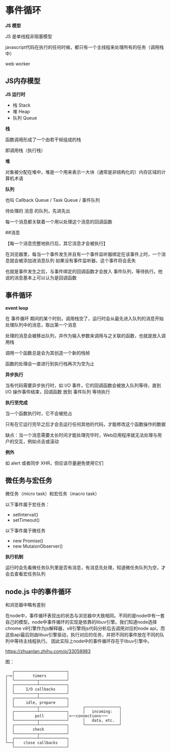 # 事件循环


**JS 模型**

JS 是单线程非阻塞模型

javascript代码在执行的任何时候，都只有一个主线程来处理所有的任务（调用栈中）


web worker


## JS内存模型

**JS 运行时**

- 栈 Stack
- 堆 Heap
- 队列 Queue


**栈**

函数调用形成了一个由若干帧组成的栈

即调用栈（执行栈）

**堆**

对象被分配在堆中，堆是一个用来表示一大块（通常是非结构化的）内存区域的计算机术语

**队列**

也叫 Callback Queue / Task Queue / 事件队列

待处理的 消息 的队列，先进先出

每一个消息都关联着一个用以处理这个消息的回调函数


##消息

【每一个消息完整地执行后，其它消息才会被执行】

在浏览器里，每当一个事件发生并且有一个事件监听器绑定在该事件上时，一个消息就会被添加进消息队列
如果没有事件监听器，这个事件将会丢失

也就是事件发生之后，与事件绑定的回调函数才会放入 事件队列，等待执行。他说的消息基本上可以认为是回调函数



## 事件循环

**event loop**

在 事件循环 期间的某个时刻，调用栈空了，运行时会从最先进入队列的消息开始处理队列中的消息，取出第一个消息

处理的消息会被移出队列，并作为输入参数来调用与之关联的函数，也就是放入调用栈

调用一个函数总是会为其创造一个新的栈帧

函数的处理会一直进行到执行栈再次为空为止



**异步执行**

当有代码需要异步执行时，如 I/O 事件，它的回调函数会被放入队列等待，直到 I/O 操作事件结束，回调函数
放到 事件队列 等待执行


**执行至完成**

当一个函数执行时，它不会被抢占

只有在它运行完毕之后才会去运行任何其他的代码，才能修改这个函数操作的数据

缺点：当一个消息需要太长时间才能处理完毕时，Web应用程序就无法处理与用户的交互，例如点击或滚动

**例外**

如 alert 或者同步 XHR，但应该尽量避免使用它们


## 微任务与宏任务

微任务（micro task）和宏任务（macro task）

以下事件属于宏任务：

- setInterval()
- setTimeout()

以下事件属于微任务

- new Promise()
- new MutaionObserver()


**执行机制**

运行时会先看微任务队列里是否有消息，有消息先处理，知道微任务队列为空，才会去查看宏任务队列


## node.js 中的事件循环



和浏览器中略有差别

在node中，事件循环表现出的状态与浏览器中大致相同。不同的是node中有一套自己的模型。node中事件循环的实现是依靠的libuv引擎。我们知道node选择chrome v8引擎作为js解释器，v8引擎将js代码分析后去调用对应的node api，而这些api最后则由libuv引擎驱动，执行对应的任务，并把不同的事件放在不同的队列中等待主线程执行。 因此实际上node中的事件循环存在于libuv引擎中。

https://zhuanlan.zhihu.com/p/33058983



图：

```
   ┌───────────────────────┐
┌─>│        timers         │
│  └──────────┬────────────┘
│  ┌──────────┴────────────┐
│  │     I/O callbacks     │
│  └──────────┬────────────┘
│  ┌──────────┴────────────┐
│  │     idle, prepare     │
│  └──────────┬────────────┘      ┌───────────────┐
│  ┌──────────┴────────────┐      │   incoming:   │
│  │         poll          │<──connections───     │
│  └──────────┬────────────┘      │   data, etc.  │
│  ┌──────────┴────────────┐      └───────────────┘
│  │        check          │
│  └──────────┬────────────┘
│  ┌──────────┴────────────┐
└──┤    close callbacks    │
   └───────────────────────┘
```
